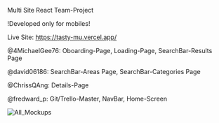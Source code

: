 Multi Site React Team-Project

!Developed only for mobiles!

Live Site: https://tasty-mu.vercel.app/


@4MichaelGee76: Oboarding-Page, Loading-Page, SearchBar-Results Page

@david06186: SearchBar-Areas Page, SearchBar-Categories Page

@ChrissQAng: Details-Page

@fredward_p: Git/Trello-Master, NavBar, Home-Screen

![All_Mockups](https://github.com/fredwardp/tasty/assets/148052437/cd27d420-885d-4ec3-8db3-031f08e704f7)
